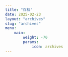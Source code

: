 ```yaml
---
title: "存档"
date: 2025-02-23
layout: "archives"
slug: "archives"
menu:
    main:
        weight: -70
        params: 
            icon: archives
---
```

